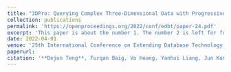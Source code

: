 ```yaml
---
title: "3DPro: Querying Complex Three-Dimensional Data with Progressive Compression and Refinement (EDBT 2022, CCF B)"
collection: publications
permalink: 'https://openproceedings.org/2022/conf/edbt/paper-24.pdf'
excerpt: 'This paper is about the number 1. The number 2 is left for future work.'
date: 2022-04-01
venue: '25th International Conference on Extending Database Technology (EDBT 2022), Edinburgh, UK'
paperurl: 
citation: '**Dejun Teng**, Furqan Baig, Vo Hoang, Yanhui Liang, Jun Kong and Fusheng Wang. pp. 104-117, March 29-April 1, 2022. Edinburgh, UK.'
---
```



